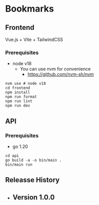 # Bookmarks

## Frontend

Vue.js + Vite + TailwindCSS

### Prerequisites

- node v18
    - You can use nvm for convenience
        - <https://github.com/nvm-sh/nvm>

```shell
nvm use # node v18
cd frontend
npm install
npm run format
npm run lint
npm run dev
```

## API

### Prerequisites

- go 1.20

```shell
cd api
go build -a -o bin/main .
bin/main run

```

## Releasse History

- Version 1.0.0
  - 


